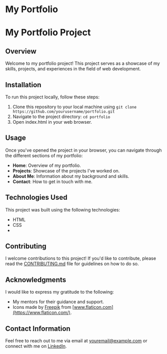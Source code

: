 # My Portfolio
# My Portfolio Project

## Overview
Welcome to my portfolio project! This project serves as a showcase of my skills, projects, and experiences in the field of web development.

## Installation
To run this project locally, follow these steps:
1. Clone this repository to your local machine using `git clone https://github.com/yourusername/portfolio.git`
2. Navigate to the project directory: `cd portfolio`
3. Open index.html in your web browser.

## Usage
Once you've opened the project in your browser, you can navigate through the different sections of my portfolio:
- **Home**: Overview of my portfolio.
- **Projects**: Showcase of the projects I've worked on.
- **About Me**: Information about my background and skills.
- **Contact**: How to get in touch with me.

## Technologies Used
This project was built using the following technologies:
- HTML
- CSS
- 
## Contributing
I welcome contributions to this project! If you'd like to contribute, please read the [CONTRIBUTING.md](CONTRIBUTING.md) file for guidelines on how to do so.


## Acknowledgments
I would like to express my gratitude to the following:
- My mentors for their guidance and support.
- Icons made by [Freepik](https://www.flaticon.com/authors/freepik) from [www.flaticon.com](https://www.flaticon.com/).

## Contact Information
Feel free to reach out to me via email at [youremail@example.com](mailto:maurya.anshika11@gmail.com) or connect with me on [LinkedIn](https://www.linkedin.com/in/anshikamaurya).
